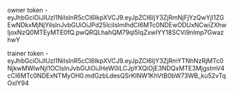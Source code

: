 owner token - eyJhbGciOiJIUzI1NiIsInR5cCI6IkpXVCJ9.eyJpZCI6IjY3ZjRmNjFjYzQwYjI1ZGEwNDkxMjNjYiIsInJvbGUiOiJPd25lciIsImlhdCI6MTc0NDEwODUxNCwiZXhwIjoxNzQ0MTEyMTE0fQ.pwQRQLhahQM79ql5IqZxwIYY18SCVi9nlmp7GwazhwY

trainer token  - eyJhbGciOiJIUzI1NiIsInR5cCI6IkpXVCJ9.eyJpZCI6IjY3ZjRmYTNhNzRjMTc0NjkwMWIwNjI1OCIsInJvbGUiOiJHeW0iLCJpYXQiOjE3NDQxMTE3MjgsImV4cCI6MTc0NDExNTMyOH0.mdGzbLdesQSrKINW1KhVtB0bW73WB_ku52vTqOxIY94